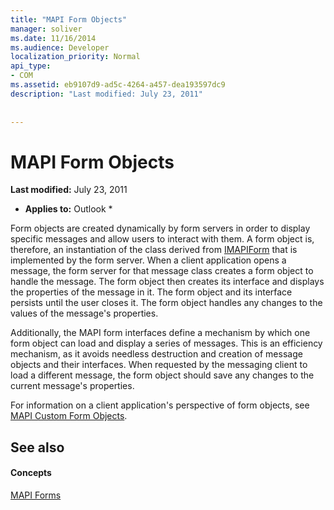 ```yaml
---
title: "MAPI Form Objects"
manager: soliver
ms.date: 11/16/2014
ms.audience: Developer
localization_priority: Normal
api_type:
- COM
ms.assetid: eb9107d9-ad5c-4264-a457-dea193597dc9
description: "Last modified: July 23, 2011"
 
 
---
```


# MAPI Form Objects

 **Last modified:** July 23, 2011 
  
 * **Applies to:** Outlook * 
  
Form objects are created dynamically by form servers in order to display specific messages and allow users to interact with them. A form object is, therefore, an instantiation of the class derived from [IMAPIForm](imapiformiunknown.md) that is implemented by the form server. When a client application opens a message, the form server for that message class creates a form object to handle the message. The form object then creates its interface and displays the properties of the message in it. The form object and its interface persists until the user closes it. The form object handles any changes to the values of the message's properties. 
  
Additionally, the MAPI form interfaces define a mechanism by which one form object can load and display a series of messages. This is an efficiency mechanism, as it avoids needless destruction and creation of message objects and their interfaces. When requested by the messaging client to load a different message, the form object should save any changes to the current message's properties.
  
For information on a client application's perspective of form objects, see [MAPI Custom Form Objects](mapi-custom-form-objects.md).
  
## See also

#### Concepts

[MAPI Forms](mapi-forms.md)

